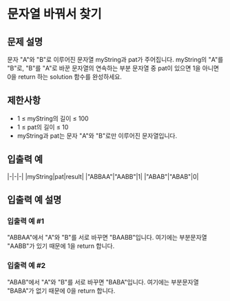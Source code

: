 # 문자열 바꿔서 찾기


## 문제 설명
문자 "A"와 "B"로 이루어진 문자열 myString과 pat가 주어집니다. myString의 "A"를 "B"로, "B"를 "A"로 바꾼 문자열의 연속하는 부분 문자열 중 pat이 있으면 1을 아니면 0을 return 하는 solution 함수를 완성하세요.

## 제한사항
- 1 ≤ myString의 길이 ≤ 100
- 1 ≤ pat의 길이 ≤ 10
- myString과 pat는 문자 "A"와 "B"로만 이루어진 문자열입니다.

## 입출력 예
|-|-|-|
|myString|pat|result|
|"ABBAA"|"AABB"|1|
|"ABAB"|"ABAB"|0|

## 입출력 예 설명

### 입출력 예 #1
"ABBAA"에서 "A"와 "B"를 서로 바꾸면 "BAABB"입니다. 여기에는 부분문자열 "AABB"가 있기 때문에 1을 return 합니다.

### 입출력 예 #2
"ABAB"에서 "A"와 "B"를 서로 바꾸면 "BABA"입니다. 여기에는 부분문자열 "BABA"가 없기 때문에 0을 return 합니다.